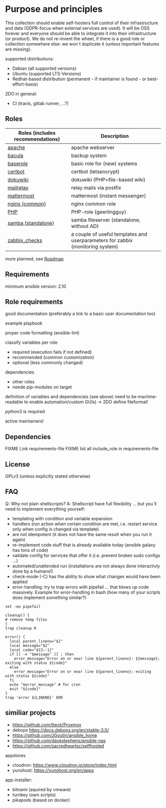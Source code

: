 Purpose and principles
======================

This collection should enable self-hosters full control of their infrastructure and data (GDPR-focus when external services are used).
It will be OSS forever and everyone should be able to integrate it into their infrastructure (or product).
We do not re-invent the wheel, if there is a good role or collection somewhere else: we won`t duplicate it (unless important features are missing).

supported distributions:
  - Debian (all supported versions)
  - Ubuntu (supported LTS-Versions)
  - Redhat-based distribution (permanent - if maintainer is found - or best-effort-basis)

2DO in general:
  - CI (travis, gitlab runner, ...?)


Roles
-----

 Roles (includes recommendations)                              | Description 
--------------------------------------------------------------|-------------------
[apache](https://github.com/selfhostx/ansible-role-apache)    | apache webserver
[bacula](roles/bacula)                                        | backup system
[baserole](roles/baserole)                                    | basic role for (new) systems
[certbot](https://github.com/selfhostx/ansible-role-certbot)  | certbot (letsencrypt)
[dokuwiki](roles/dokuwiki)                                    | dokuwiki (PHP+file-based wiki)
[mailrelay](roles/mailrelay)                                  | relay mails via postfix
[mattermost](roles/mattermost)                                | mattermost (instant messenger)
[nginx (common)](roles/nginx_common)                          | nginx common role
[PHP](https://github.com/geerlingguy/ansible-role-php)        | PHP-role (geerlingguy)
[samba (standalone)](roles/samba_standalone)                  | samba fileserver (standalone, without AD)
[zabbix_checks](roles/zabbix_checks)                          | a couple of useful templates and userparameters for zabbix (monitoring system)

more planned, see [Roadmap](ROADMAP.md)


Requirements
------------

minimum ansible version: 2.10

Role requirements
-----------------

good documentation (preferably a link to a basic user documentation too)

example playbook

proper code formatting (ansible-lint)

classify variables per role
- required (execution fails if not defined)
- recommended (common customization)
- optional (less commonly changed)

dependencies
- other roles
- neede pip-modules on target

definition of variables and dependencies (see above) need to be machine-readable to enable automation/custom GUIs) -> 2DO define fileformat!

python3 is required

active maintainers!


Dependencies
------------

FIXME Link requirements-file
FIXME list all include_role in requirements-file


License
-------

GPLv3 (unless explicitly stated otherwise)

FAQ
---

Q: Why not plain shellscripts?
A: Shellscript have full flexibility ... but you`ll need to implement everything yourself:
- templating with condition and variable expansion
- handlers (run action when certain condition are met, i.e. restart service only when config is changed via template)
- are not idempotent (it does not have the same result when you run it again)
- re-implement code stuff that is already available today (ansible galaxy has tons of code)
- validate config for services that offer it (i.e. prevent broken sudo configs ...)
- automated/unattended run (installations are not always done interactivly done by a humans!)
- check-mode (-C) has the ability to show what changes would have been applied
- error-handling: try to trap errors with pipefail ... that blows up code massively. Example for error-handling in bash (how many of your scripts does implement something similar?):
~~~
set -eo pipefail

cleanup() {
# remove temp files
}
trap cleanup 0

error() {
  local parent_lineno="$1"
  local message="$2"
  local code="${3:-1}"
  if [[ -n "$message" ]] ; then
    error_message="Error on or near line ${parent_lineno}: ${message}; exiting with status ${code}"
  else
    error_message="Error on or near line ${parent_lineno}; exiting with status ${code}"
  fi
  echo "$error_message" # for cron
  exit "${code}"
}
trap 'error ${LINENO}' ERR
~~~


similiar projects
-----------------

- https://github.com/tteck/Proxmox
- debops https://docs.debops.org/en/stable-3.0/
- https://github.com/JGoutin/ansible_home
- https://github.com/davestephens/ansible-nas
- https://github.com/sacredheartsc/selfhosted

appstores
- cloudron: https://www.cloudron.io/store/index.html
- yunohost: https://yunohost.org/en/apps

app-installer:
- bitnami (aquired by vmware)
- turnkey (own scripts)
- pikapods (based on docker)
